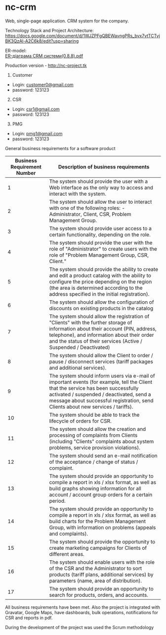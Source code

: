 # nc-crm
Web, single-page application. СRM system for the company. 

Technology Stack and Project Architecture: 
https://docs.google.com/document/d/1WJZPFgQBEWavngPRs_bvx7vtTCTvjBK3QzAl-A2C6k8/edit?usp=sharing

ER-model:  
[ER-діаграма CRM системи(0.8.8).pdf](https://github.com/ncProjectRoot/nc-crm/files/1034114/ER-.CRM.0.8.8.pdf)

Production version - http://nc-project.tk 
1. Customer
- Login: customer0@gmail.com
- password: 123123
2. CSR 
- Login: csr1@gmail.com
- password: 123123
3. PMG 
- Login: pmg1@gmail.com
- password: 123123

General business requirements for a software product

| Business Requirement Number  | Description of business requirements |
| ------------- | ------------- |
| 1  | The system should provide the user with a Web interface as the only way to access and interact with the system.  |
| 2  | The system should allow the user to interact with one of the following roles: -	Administrator, Client, CSR,	Problem Management Group.  |
| 3  | The system should provide user access to a certain functionality, depending on the role.  |
| 4  | The system should provide the user with the role of "Administrator" to create users with the role of "Problem Management Group, CSR, Client." |
| 5  | The system should provide the ability to create and edit a product catalog with the ability to configure the price depending on the region (the area is determined according to the address specified in the initial registration).  |
| 6  | The system should allow the configuration of discounts on existing products in the catalog  |
| 7  | The system should allow the registration of "Clients" with the further storage of information about their account (PIN, address, telephone), and information about their order and the status of their services (Active / Suspended / Deactivated)  |
| 8  | The system should allow the Client to order / pause / disconnect services (tariff packages and additional services).  |
| 9  | The system should inform users via e-mail of important events (for example, tell the Client that the service has been successfully activated / suspended / deactivated, send a message about successful registration, send Clients about new services / tariffs).  |
| 10  | The system should be able to track the lifecycle of orders for CSR.  |
| 11  | The system should allow the creation and processing of complaints from Clients (including "Clients" complaints about system problems, service provision violations).  |
| 12  | The system should send an e-mail notification of the acceptance / change of status / complaint.  |
| 13  | The system should provide an opportunity to compile a report in xls / xlsx format, as well as build graphs showing information for all account / account group orders for a certain period.  |
| 14  | The system should provide an opportunity to compile a report in xls / xlsx format, as well as build charts for the Problem Management Group, with information on problems (appeals and complaints).  |
| 15  | The system should provide the opportunity to create marketing campaigns for Clients of different areas.  |
| 16  |The system should enable users with the role of the CSR and the Administrator to sort products (tariff plans, additional services) by parameters (name, area of distribution). |
| 17  | The system should provide an opportunity to search for products, orders, and accounts.  |

All business requirements have been met. Also the project is integrated with Gravatar, Google Maps, have dashboards, bulk operations, notifications for CSR  and reports in pdf. 

During the development of the project was used the Scrum methodology 
